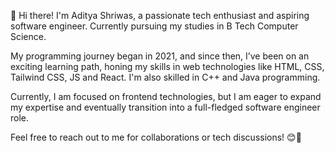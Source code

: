 👋 Hi there! I'm Aditya Shriwas, a passionate tech enthusiast and aspiring software engineer. Currently pursuing my studies in B Tech Computer Science. 

My programming journey began in 2021, and since then, I’ve been on an exciting learning path, honing my skills in web technologies like HTML, CSS, Tailwind CSS, JS and React. I'm also skilled in C++ and Java programming.

Currently, I am focused on frontend technologies, but I am eager to expand my expertise and eventually transition into a full-fledged software engineer role.

Feel free to reach out to me for collaborations or tech discussions! 😊🚀
